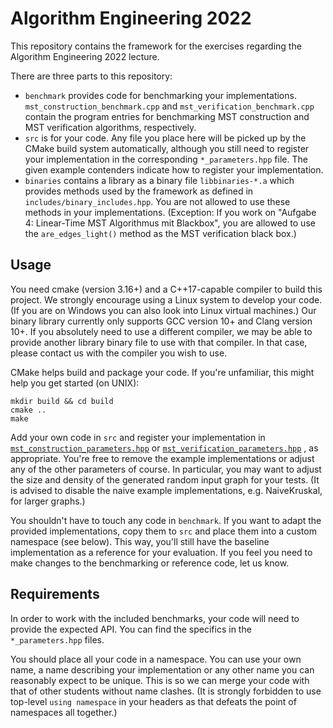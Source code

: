 # Algorithm Engineering 2022
This repository contains the framework for the exercises regarding the Algorithm Engineering 2022 lecture.

There are three parts to this repository:
<ul>
    <li><code>benchmark</code> provides code for benchmarking your implementations. 
        <code>mst_construction_benchmark.cpp</code> and <code>mst_verification_benchmark.cpp</code> contain 
        the program entries for benchmarking MST construction and MST verification algorithms, respectively.</li>
    <li><code>src</code> is for your code. Any file you place here will be picked up by the CMake build 
        system automatically, although you still need to register your implementation in the corresponding 
        <code>*_parameters.hpp</code> file. The given example contenders indicate how to register your 
        implementation. </li>
    <li><code>binaries</code> contains a library as a binary file <code>libbinaries-*.a</code> which provides methods 
        used by the framework as defined in <code>includes/binary_includes.hpp</code>. You are not allowed 
        to use these methods in your implementations. (Exception: If you work on "Aufgabe 4: Linear-Time MST 
        Algorithmus mit Blackbox", you are allowed to use the <code>are_edges_light()</code> method as the MST 
        verification black box.)</li>
</ul>


## Usage
You need cmake (version 3.16+) and a C++17-capable compiler to build this project.
We strongly encourage using a Linux system to develop your code.
(If you are on Windows you can also look into Linux virtual machines.)
Our binary library currently only supports GCC version 10+ and Clang version 10+.
If you absolutely need to use a different compiler, we may be able
to provide another library binary file to use with that compiler.
In that case, please contact us with the compiler you wish to use.

CMake helps build and package your code.
If you're unfamiliar, this might help you get started (on UNIX):

``` shell
mkdir build && cd build
cmake ..
make
```


Add your own code in <code>src</code> and register your implementation 
in [`mst_construction_parameters.hpp`](src/mst_construction_parameters.hpp) 
or [`mst_verification_parameters.hpp`](src/mst_verification_parameters.hpp)
, as appropriate.
You're free to remove the example implementations or adjust any of the 
other parameters of course. In particular, you may want to adjust the 
size and density of the generated random input graph for your tests. 
(It is advised to disable the naive example implementations, e.g. 
NaiveKruskal, for larger graphs.)

You shouldn't have to touch any code in <code>benchmark</code>. 
If you want to adapt the provided implementations, copy them to <code>src</code> 
and place them into a custom namespace (see below).
This way, you'll still have the baseline implementation as a reference for your evaluation.
If you feel you need to make changes to the benchmarking or reference code, let us know.

## Requirements
In order to work with the included benchmarks, your code will need to provide the expected API.
You can find the specifics in the <code>*_parameters.hpp</code> files.

You should place all your code in a namespace. You can use your own name, a name describing 
your implementation or any other name you can reasonably expect to be unique. 
This is so we can merge your code with that of other students without name clashes.
(It is strongly forbidden to use top-level <code>using namespace</code> in your headers as that defeats the point
of namespaces all together.)
